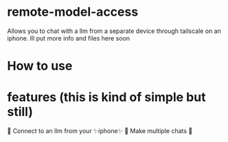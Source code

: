 # remote-model-access
Allows you to chat with a llm from a separate device through tailscale on an iphone.
Ill put more info and files here soon
# How to use

# features (this is kind of simple but still)
🔰 Connect to an llm from your ✨iphone✨
🔰 Make multiple chats
🔰 
